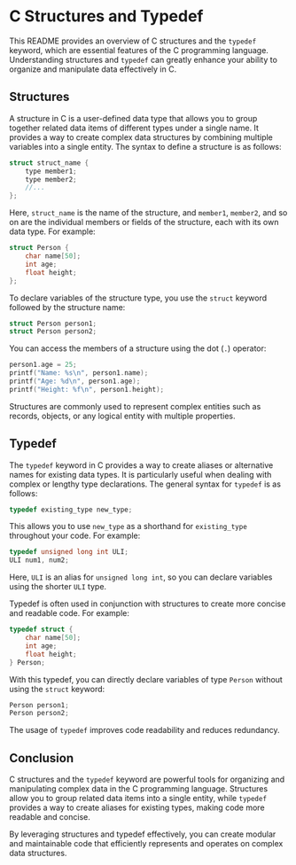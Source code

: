 # C Structures and Typedef

This README provides an overview of C structures and the `typedef` keyword, which are essential features of the C programming language. Understanding structures and `typedef` can greatly enhance your ability to organize and manipulate data effectively in C.

## Structures

A structure in C is a user-defined data type that allows you to group together related data items of different types under a single name. It provides a way to create complex data structures by combining multiple variables into a single entity. The syntax to define a structure is as follows:

```c
struct struct_name {
    type member1;
    type member2;
    //...
};
```

Here, `struct_name` is the name of the structure, and `member1`, `member2`, and so on are the individual members or fields of the structure, each with its own data type. For example:

```c
struct Person {
    char name[50];
    int age;
    float height;
};
```

To declare variables of the structure type, you use the `struct` keyword followed by the structure name:

```c
struct Person person1;
struct Person person2;
```

You can access the members of a structure using the dot (`.`) operator:

```c
person1.age = 25;
printf("Name: %s\n", person1.name);
printf("Age: %d\n", person1.age);
printf("Height: %f\n", person1.height);
```

Structures are commonly used to represent complex entities such as records, objects, or any logical entity with multiple properties.

## Typedef

The `typedef` keyword in C provides a way to create aliases or alternative names for existing data types. It is particularly useful when dealing with complex or lengthy type declarations. The general syntax for `typedef` is as follows:

```c
typedef existing_type new_type;
```

This allows you to use `new_type` as a shorthand for `existing_type` throughout your code. For example:

```c
typedef unsigned long int ULI;
ULI num1, num2;
```

Here, `ULI` is an alias for `unsigned long int`, so you can declare variables using the shorter `ULI` type.

Typedef is often used in conjunction with structures to create more concise and readable code. For example:

```c
typedef struct {
    char name[50];
    int age;
    float height;
} Person;
```

With this typedef, you can directly declare variables of type `Person` without using the `struct` keyword:

```c
Person person1;
Person person2;
```

The usage of `typedef` improves code readability and reduces redundancy.

## Conclusion

C structures and the `typedef` keyword are powerful tools for organizing and manipulating complex data in the C programming language. Structures allow you to group related data items into a single entity, while `typedef` provides a way to create aliases for existing types, making code more readable and concise.

By leveraging structures and typedef effectively, you can create modular and maintainable code that efficiently represents and operates on complex data structures.
